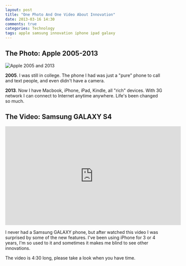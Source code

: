 ```yaml
---
layout: post
title: "One Photo And One Video About Innovation"
date: 2013-03-16 14:30
comments: true
categories: Technology
tags: apple samsung innovation iphone ipad galaxy
---
```


## The Photo: Apple 2005-2013

![Apple 2005 and 2013](http://cdn.kinopyo.com/images/2005-2013-apple.jpg)

**2005**. I was still in college. The phone I had was just a "pure" phone to call and text people, and even didn't have a camera.

**2013**. Now I have Macbook, iPhone, iPad, Kindle, all "rich" devices. With 3G network I can connect to Internet anytime anywhere. Life's been changed so much.

## The Video: Samsung GALAXY S4
<div class="video-container">
  <iframe width="560" height="315" src="http://www.youtube.com/embed/2LHv1FPd1Ec?rel=0" frameborder="0" allowfullscreen></iframe>
</div>

I never had a Samsung GALAXY phone, but after watched this video I was surprised by some of the new features. I've been using iPhone for 3 or 4 years, I'm so used to it and sometimes it makes me blind to see other innovations.

The video is 4:30 long, please take a look when you have time.